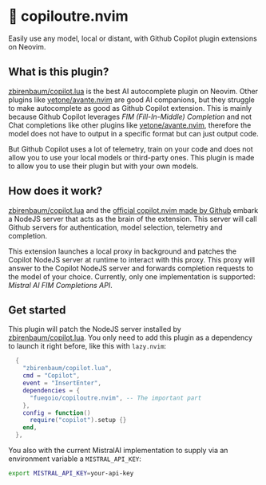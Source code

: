 # 🦦 copiloutre.nvim

Easily use any model, local or distant, with Github Copilot plugin extensions on Neovim.

## What is this plugin?

[zbirenbaum/copilot.lua](https://github.com/zbirenbaum/copilot.lua) is the best AI autocomplete plugin on Neovim. Other plugins like [yetone/avante.nvim](https://github.com/yetone/avante.nvim) are good AI companions, but they struggle to make autocomplete as good as Github Copilot extension. This is mainly because Github Copilot leverages *FIM (Fill-In-Middle) Completion* and not Chat completions like other plugins like [yetone/avante.nvim](https://github.com/yetone/avante.nvim), therefore the model does not have to output in a specific format but can just output code.

But Github Copilot uses a lot of telemetry, train on your code and does not allow you to use your local models or third-party ones. This plugin is made to allow you to use their plugin but with your own models.

## How does it work?

[zbirenbaum/copilot.lua](https://github.com/zbirenbaum/copilot.lua) and the [official copilot.nvim made by Github](https://github.com/github/copilot.vim) embark a NodeJS server that acts as the brain of the extension. This server will call Github servers for authentication, model selection, telemetry and completion.

This extension launches a local proxy in background and patches the Copilot NodeJS server at runtime to interact with this proxy. This proxy will answer to the Copilot NodeJS server and forwards completion requests to the model of your choice. Currently, only one implementation is supported: *Mistral AI FIM Completions API*.

## Get started

This plugin will patch the NodeJS server installed by [zbirenbaum/copilot.lua](https://github.com/zbirenbaum/copilot.lua). You only need to add this plugin as a dependency to launch it right before, like this with `lazy.nvim`:

```lua
  {
    "zbirenbaum/copilot.lua",
    cmd = "Copilot",
    event = "InsertEnter",
    dependencies = {
      "fuegoio/copiloutre.nvim", -- The important part
    },
    config = function()
      require("copilot").setup {}
    end,
  },

```

You also with the current MistralAI implementation to supply via an environment variable a `MISTRAL_API_KEY`:

```bash
export MISTRAL_API_KEY=your-api-key
```
